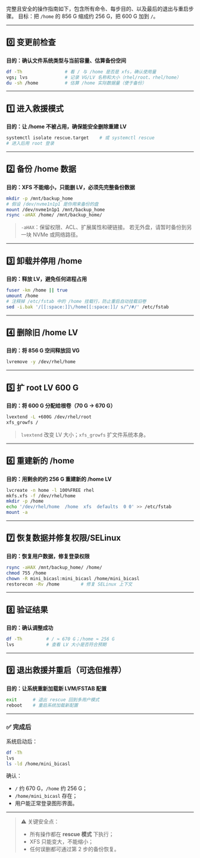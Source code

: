 完整且安全的操作指南如下，包含所有命令、每步目的、以及最后的退出与重启步骤。
目标：把 `/home` 的 856 G 缩成约 256 G，把 600 G 加到 `/`。

---

## **0️⃣ 变更前检查**

**目的：确认文件系统类型与当前容量、估算备份空间**

```bash
df -Th                # 看 / 与 /home 是否是 xfs，确认使用量
vgs; lvs              # 记录 VG/LV 名称和大小（rhel/root、rhel/home）
du -sh /home          # 估算 /home 实际数据量（便于备份）
```

---

## **1️⃣ 进入救援模式**

**目的：让 /home 不被占用，确保能安全删除重建 LV**

```bash
systemctl isolate rescue.target    # 或 systemctl rescue
# 进入后用 root 登录
```

---

## **2️⃣ 备份 /home 数据**

**目的：XFS 不能缩小，只能删 LV，必须先完整备份数据**

```bash
mkdir -p /mnt/backup_home
# 假设 /dev/nvme1n1p1 是你用来备份的盘
mount /dev/nvme1n1p1 /mnt/backup_home
rsync -aHAX /home/ /mnt/backup_home/
```

> `-aHAX`：保留权限、ACL、扩展属性和硬链接。
> 若无外盘，请暂时备份到另一块 NVMe 或网络路径。

---

## **3️⃣ 卸载并停用 /home**

**目的：释放 LV，避免任何进程占用**

```bash
fuser -km /home || true
umount /home
# 注释掉 /etc/fstab 中的 /home 挂载行，防止重启自动挂载旧卷
sed -i.bak '/[[:space:]]\/home[[:space:]]/ s/^/#/' /etc/fstab
```

---

## **4️⃣ 删除旧 /home LV**

**目的：将 856 G 空间释放回 VG**

```bash
lvremove -y /dev/rhel/home
```

---

## **5️⃣ 扩 root LV 600 G**

**目的：将 600 G 分配给根卷（70 G → 670 G）**

```bash
lvextend -L +600G /dev/rhel/root
xfs_growfs /
```

> `lvextend` 改变 LV 大小；`xfs_growfs` 扩文件系统本身。

---

## **6️⃣ 重建新的 /home**

**目的：用剩余的约 256 G 重建新的 /home LV**

```bash
lvcreate -n home -l 100%FREE rhel
mkfs.xfs -f /dev/rhel/home
mkdir -p /home
echo '/dev/rhel/home  /home  xfs  defaults  0 0' >> /etc/fstab
mount -a
```

---

## **7️⃣ 恢复数据并修复权限/SELinux**

**目的：恢复用户数据，修复登录权限**

```bash
rsync -aHAX /mnt/backup_home/ /home/
chmod 755 /home
chown -R mini_bicasl:mini_bicasl /home/mini_bicasl
restorecon -Rv /home        # 修复 SELinux 上下文
```

---

## **8️⃣ 验证结果**

**目的：确认调整成功**

```bash
df -Th         # / ≈ 670 G；/home ≈ 256 G
lvs            # 查看 LV 大小是否符合预期
```

---

## **9️⃣ 退出救援并重启（可选但推荐）**

**目的：让系统重新加载新 LVM/FSTAB 配置**

```bash
exit      # 退出 rescue 回到多用户模式
reboot    # 重启系统加载新配置
```

---

### ✅ **完成后**

系统启动后：

```bash
df -Th
lvs
ls -ld /home/mini_bicasl
```

确认：

* `/` 约 670 G，`/home` 约 256 G；
* `/home/mini_bicasl` 存在；
* 用户能正常登录图形界面。

---

> ⚠️ 关键安全点：
>
> * 所有操作都在 **rescue 模式** 下执行；
> * XFS 只能变大，不能缩小；
> * 任何误删都可通过第 2 步的备份恢复。
